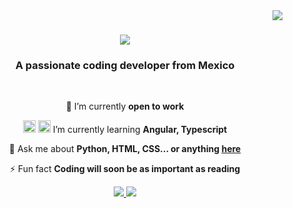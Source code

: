 <img align="right" src="https://visitor-badge.laobi.icu/badge?page_id=xlExistence.xlExistence" />

<h1 align="center">
    <img src="https://readme-typing-svg.herokuapp.com/?font=Righteous&size=35&color=44f8f2&center=true&vCenter=true&width=500&height=70&duration=4000&lines=Hi+There!+👋;+I'm+Josué+Polina!;" />
</h1>


<h3 align="center">A passionate coding developer from Mexico</h3>

<br/>

<div align="center">

🔭 I’m currently **open to work**

<img src="https://angular.io/assets/images/logos/angular/angular.svg" height="20" /> <img src="https://cdn.worldvectorlogo.com/logos/typescript.svg" height="20" /> I’m currently learning **Angular, Typescript**

💬 Ask me about **Python, HTML, CSS... or anything [here](https://www.linkedin.com/in/josu%C3%A9-a-polina-romo-06a6b6252/)**

⚡ Fun fact **Coding will soon be as important as reading**

 </div>

 <div align="center"> 
  <a href="mailto:josue.polina19122002@gmail.com">
    <img src="https://img.shields.io/badge/Gmail-333333?style=for-the-badge&logo=gmail&logoColor=red" />
  </a>
  <a href="https://linkedin.com/in/josuep19" target="_blank">
    <img src="https://img.shields.io/badge/LinkedIn-0077B5?style=for-the-badge&logo=linkedin&logoColor=white" target="_blank" />
  </a>
  <!--
  <a href="https://tu-portfolio.com" target="_blank">
     <img src="https://img.shields.io/badge/Portfolio-FF5722?style=for-the-badge&logo=todoist&logoColor=white" target="_blank" /> <!-- sqlite, safari, google-chrome are other good icon options
  </a>
  -->
</div>
